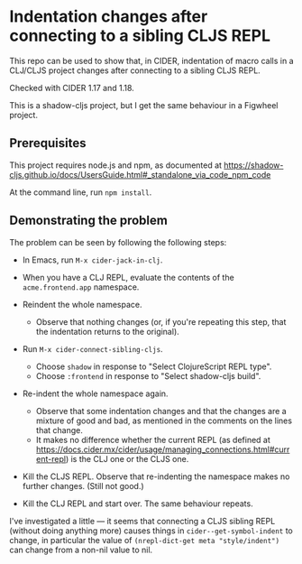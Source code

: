 # Indentation changes after connecting to a sibling CLJS REPL

This repo can be used to show that, in CIDER, indentation of macro calls in a CLJ/CLJS project changes after connecting to a sibling CLJS REPL.

Checked with CIDER 1.17 and 1.18.

This is a shadow-cljs project, but I get the same behaviour in a Figwheel project.

## Prerequisites

This project requires node.js and npm, as documented at https://shadow-cljs.github.io/docs/UsersGuide.html#_standalone_via_code_npm_code

At the command line, run `npm install`.


## Demonstrating the problem

The problem can be seen by following the following steps:

- In Emacs, run `M-x cider-jack-in-clj`.

- When you have a CLJ REPL, evaluate the contents of the `acme.frontend.app` namespace.

- Reindent the whole namespace.
  - Observe that nothing changes (or, if you're repeating this step, that the indentation returns to the original).

- Run `M-x cider-connect-sibling-cljs`.
  - Choose `shadow` in response to "Select ClojureScript REPL type".
  - Choose `:frontend` in response to "Select shadow-cljs build".

- Re-indent the whole namespace again.
  - Observe that some indentation changes and that the changes are a mixture of good and bad, as mentioned in the comments on the lines that change.
  - It makes no difference whether the current REPL (as defined at https://docs.cider.mx/cider/usage/managing_connections.html#current-repl) is the CLJ one or the CLJS one.

- Kill the CLJS REPL. Observe that re-indenting the namespace makes no further changes. (Still not good.)

- Kill the CLJ REPL and start over. The same behaviour repeats.

I've investigated a little — it seems that connecting a CLJS sibling REPL (without doing anything more) causes things in `cider--get-symbol-indent` to change, in particular the value of `(nrepl-dict-get meta "style/indent")` can change from a non-nil value to nil.
